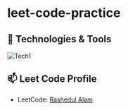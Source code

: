 # leet-code-practice

## 🔧 Technologies & Tools

![Tech1](https://img.shields.io/badge/-Python-333333?style=flat&logo=python)

## 📫 Leet Code Profile

- LeetCode: [Rashedul Alam](https://leetcode.com/alam_r/)
